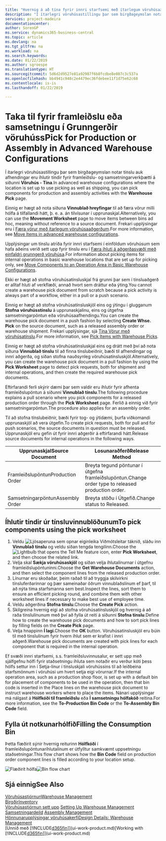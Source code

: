 ```yaml
---
title: "Hvernig á að tína fyrir innri starfsemi með ítarlegum vöruhúsaaðgerðum | Microsoft Docs"
description: "Í ítarlegri vöruhúsastillingu þar sem birgðageymslan notar tínslu auk afhendingar eru íhlutir tíndir fyrir framleiðslu- og samsetningarverkþætti á síðunni **Vöruhús - Tína**."
services: project-madeira
documentationcenter: 
author: SorenGP
ms.service: dynamics365-business-central
ms.topic: article
ms.devlang: na
ms.tgt_pltfrm: na
ms.workload: na
ms.search.keywords: 
ms.date: 01/22/2019
ms.author: sgroespe
ms.translationtype: HT
ms.sourcegitcommit: 5d6d2d9527e81a92987f6b8fcdbe8e087c3c537a
ms.openlocfilehash: bb4941c948c2e4479ec36fdebee11f1d75e62c68
ms.contentlocale: is-is
ms.lasthandoff: 01/22/2019

---
```

# <a name="pick-for-production-or-assembly-in-advanced-warehouse-configurations"></a><span data-ttu-id="c9edf-103">Taka til fyrir framleiðslu eða samsetningu í Grunngerðir vöruhúss</span><span class="sxs-lookup"><span data-stu-id="c9edf-103">Pick for Production or Assembly in Advanced Warehouse Configurations</span></span>
<span data-ttu-id="c9edf-104">Í ítarlegri vöruhúsastillingu þar sem birgðageymslan notar tínslu auk afhendingar eru íhlutir tíndir fyrir framleiðslu- og samsetningarverkþætti á síðunni **Vöruhús - Tína**.</span><span class="sxs-lookup"><span data-stu-id="c9edf-104">In advanced warehouse configurations where the location is set up to use picking as well as shipping, you can pick components for production and assembly activities with the **Warehouse Pick** page.</span></span>  

<span data-ttu-id="c9edf-105">Einnig er hægt að nota síðuna **Vinnublað hreyfingar** til að færa vörur milli hólfa á tilfallandi hátt, þ. e. a. án tilvísunar í upprunaskjal.</span><span class="sxs-lookup"><span data-stu-id="c9edf-105">Alternatively, you can use the **Movement Worksheet** page to move items between bins ad hoc, meaning without reference to a source document.</span></span> <span data-ttu-id="c9edf-106">Frekari upplýsingar eru í [Færa vörur með ítarlegum vöruhúsaaðgerðum](warehouse-how-to-move-items-in-advanced-warehousing.md).</span><span class="sxs-lookup"><span data-stu-id="c9edf-106">For more information, see [Move Items in advanced warehouse configurations](warehouse-how-to-move-items-in-advanced-warehousing.md).</span></span>  

<span data-ttu-id="c9edf-107">Upplýsingar um tínslu atriða fyrir innri starfsemi í einföldum vöruhúsum sem hafa aðeins verið sett upp fyrir tínslu eru í [Færa íhluti á aðgerðasvæði með einfaldri grunngerð vöruhúsa](warehouse-how-to-move-components-to-an-operation-area-in-basic-warehousing.md).</span><span class="sxs-lookup"><span data-stu-id="c9edf-107">For information about picking items for internal operations in basic warehouse locations that are set up for picking only, see [Move Components to an Operation Area in Basic Warehouse Configurations](warehouse-how-to-move-components-to-an-operation-area-in-basic-warehousing.md).</span></span>  

<span data-ttu-id="c9edf-108">Ekki er hægt að stofna vöruhúsatínsluskjal frá grunni þar sem í tínsluaðgerð er alltaf hluti af verkflæði, annað hvort sem dráttur eða ýting.</span><span class="sxs-lookup"><span data-stu-id="c9edf-108">You cannot create a warehouse pick document from scratch because a pick activity is always part of a workflow, either in a pull or a push scenario.</span></span>  

<span data-ttu-id="c9edf-109">Einnig er hægt að stofna vöruhúsatínsluskjöl eins og ýtingu í glugganum **Stofna vöruhússtínslu** á upprunaskjalinu, eins og útgefna samsetningarpöntun eða vöruhúsaafhendingu.</span><span class="sxs-lookup"><span data-stu-id="c9edf-109">You can create the warehouse pick document in a push fashion by selecting **Create Whse. Pick** on the source document, such as a released assembly order or warehouse shipment.</span></span> <span data-ttu-id="c9edf-110">Frekari upplýsingar, sjá [Tína Vörur með vöruhúsatínslu](warehouse-how-to-pick-items-for-warehouse-shipment.md).</span><span class="sxs-lookup"><span data-stu-id="c9edf-110">For more information, see [Pick Items with Warehouse Picks](warehouse-how-to-pick-items-for-warehouse-shipment.md).</span></span>  

<span data-ttu-id="c9edf-111">Einnig er hægt að stofna vöruhúsatínsluskjal eins og drátt með því að nota síðuna **Vinnublað tínslu** til að finna tínslubeiðnir, bæði til afhendingar og innri aðgerða, og síðan stofna nauðsynleg vöruhúsatínsluskjöl.</span><span class="sxs-lookup"><span data-stu-id="c9edf-111">Alternatively, you can create the warehouse pick document in a pull fashion by using the **Pick Worksheet** page to detect pick requests, both for shipment and internal operations, and then create the required warehouse pick documents.</span></span>  

<span data-ttu-id="c9edf-112">Eftirfarandi ferli skýrir dæmi þar sem valdir eru íhlutir fyrir afhenta framleiðslupöntun á síðunni **Vinnublað tínslu**.</span><span class="sxs-lookup"><span data-stu-id="c9edf-112">The following procedure explains a pull scenario where you pick components for a released production order through the **Pick Worksheet** page.</span></span> <span data-ttu-id="c9edf-113">Ferlið á einnig við fyrir samsetningarpöntun.</span><span class="sxs-lookup"><span data-stu-id="c9edf-113">The procedure also applies for an assembly order.</span></span>  

<span data-ttu-id="c9edf-114">Til að stofna tínslubeiðnir, bæði fyrir tog- og ýtidæmi, þurfa viðkomandi upprunaskjöl að vera útgefin.</span><span class="sxs-lookup"><span data-stu-id="c9edf-114">To create pick requests, both for pull and for push scenarios, the source documents in question must be released.</span></span> <span data-ttu-id="c9edf-115">Upprunaskjöl eru gefin út fyrir innri aðgerðir á eftirfarandi hátt.</span><span class="sxs-lookup"><span data-stu-id="c9edf-115">Release source documents for internal operations in the following ways.</span></span>  

|<span data-ttu-id="c9edf-116">Upprunaskjal</span><span class="sxs-lookup"><span data-stu-id="c9edf-116">Source Document</span></span>|<span data-ttu-id="c9edf-117">Losunaraðferð</span><span class="sxs-lookup"><span data-stu-id="c9edf-117">Release Method</span></span>|  
|---------------------|--------------------|  
|<span data-ttu-id="c9edf-118">Framleiðslupöntun</span><span class="sxs-lookup"><span data-stu-id="c9edf-118">Production Order</span></span>|<span data-ttu-id="c9edf-119">Breyta tegund pöntunar í útgefna framleiðslupöntun.</span><span class="sxs-lookup"><span data-stu-id="c9edf-119">Change order type to released production order.</span></span>|  
|<span data-ttu-id="c9edf-120">Samsetningarpöntun</span><span class="sxs-lookup"><span data-stu-id="c9edf-120">Assembly Order</span></span>|<span data-ttu-id="c9edf-121">Breyta stöðu í Útgefið.</span><span class="sxs-lookup"><span data-stu-id="c9edf-121">Change status to Released.</span></span>|  

## <a name="to-pick-components-using-the-pick-worksheet"></a><span data-ttu-id="c9edf-122">Íhlutir tíndir úr tínsluvinnublöðunum</span><span class="sxs-lookup"><span data-stu-id="c9edf-122">To pick components using the pick worksheet</span></span>  
1.  <span data-ttu-id="c9edf-123">Veldu ![Ljósaperuna sem opnar eiginleika Viðmótsleitar](media/ui-search/search_small.png "Segðu mér hvað þú vilt gera") táknið, sláðu inn **Vinnublað tínslu** og veldu síðan tengda tengilinn.</span><span class="sxs-lookup"><span data-stu-id="c9edf-123">Choose the ![Lightbulb that opens the Tell Me feature](media/ui-search/search_small.png "Tell me what you want to do") icon, enter **Pick Worksheet**, and then choose the related link.</span></span>  
2.  <span data-ttu-id="c9edf-124">Velja skal **Sækja vöruhúsaskjöl** og síðan velja íhlutalínurnar í útgefnu framleiðslupöntuninni.</span><span class="sxs-lookup"><span data-stu-id="c9edf-124">Choose the **Get Warehouse Documents** action, and then select the component lines from the released production order.</span></span>  
3.  <span data-ttu-id="c9edf-125">Línurnar eru skoðaðar, þeim raðað til að tryggja skilvirkni tínsluferðarinnar og þær sameinaðar öðrum vinnublaðslínum ef þarf, til að nýta tíma starfsmanna sem best.</span><span class="sxs-lookup"><span data-stu-id="c9edf-125">Inspect the lines, sort them to ensure an efficient picking round, and combine them with other worksheet lines if necessary to make best use of employee time.</span></span>  
4.  <span data-ttu-id="c9edf-126">Veldu aðgerðina **Stofna tínslu**.</span><span class="sxs-lookup"><span data-stu-id="c9edf-126">Choose the **Create Pick** action.</span></span>  
5.  <span data-ttu-id="c9edf-127">Skilgreina hvernig eigi að stofna vöruhúsatínsluskjöl og hvernig á að raða tínslulínunum með því að fylla út reiti á síðunni **Stofna tínslu**.</span><span class="sxs-lookup"><span data-stu-id="c9edf-127">Define how to create the warehouse pick documents and how to sort pick lines by filling fields on the **Create Pick** page.</span></span>  
6.  <span data-ttu-id="c9edf-128">Velja hnappinn **Í lagi**.</span><span class="sxs-lookup"><span data-stu-id="c9edf-128">Choose the **OK** button.</span></span> <span data-ttu-id="c9edf-129">Vöruhúsatínsluskjöl eru búin til með tínslulínum fyrir hvern íhlut sem er krafist í innri aðgerð.</span><span class="sxs-lookup"><span data-stu-id="c9edf-129">Warehouse pick documents are created with pick lines for each component that is required in the internal operation.</span></span>  

<span data-ttu-id="c9edf-130">Ef svæði innri starfsemi, s.s. framleiðsluvinnusalur, er sett upp með sjálfgefnu hólfi fyrir staðsetningu íhluta sem notaðir eru verður kóti þess hólfs settur inn í Setja-línur í tínsluskjali vöruhússins til að leiðbeina starfsmönnum í vöruhúsi um hvert setja eigi vörurnar.</span><span class="sxs-lookup"><span data-stu-id="c9edf-130">If the internal operation area, such as a production shop floor, is set up with a default bin for placement of components to be used in the operation, then that bin code is inserted in the Place lines on the warehouse pick document to instruct warehouse workers where to place the items.</span></span> <span data-ttu-id="c9edf-131">Nánari upplýsingar má nálgast á **Hólfkóði til framleiðslu** eða **Í samsetningu hólfakóð** reitina.</span><span class="sxs-lookup"><span data-stu-id="c9edf-131">For more information, see the **To-Production Bin Code** or the **To-Assembly Bin Code** field.</span></span>

## <a name="filling-the-consumption-bin"></a><span data-ttu-id="c9edf-132">Fylla út notkunarhólfið</span><span class="sxs-lookup"><span data-stu-id="c9edf-132">Filling the Consumption Bin</span></span>
<span data-ttu-id="c9edf-133">Þetta flæðirit sýnir hvernig reiturinn **Hólfkóði** í framleiðslupöntunaríhlutalínum er útfylltur samkvæmt uppsetningu staðsetningar.</span><span class="sxs-lookup"><span data-stu-id="c9edf-133">This flow chart shows how the **Bin Code** field on production order component lines is filled according to your location setup.</span></span>

<span data-ttu-id="c9edf-134">![Flæðirit hólfa](media/binflow.png "Hólfaflæði")</span><span class="sxs-lookup"><span data-stu-id="c9edf-134">![Bin flow chart](media/binflow.png "BinFlow")</span></span>  

## <a name="see-also"></a><span data-ttu-id="c9edf-135">Sjá einnig</span><span class="sxs-lookup"><span data-stu-id="c9edf-135">See Also</span></span>
[<span data-ttu-id="c9edf-136">Vöruhúsastjórnun</span><span class="sxs-lookup"><span data-stu-id="c9edf-136">Warehouse Management</span></span>](warehouse-manage-warehouse.md)  
[<span data-ttu-id="c9edf-137">Birgðir</span><span class="sxs-lookup"><span data-stu-id="c9edf-137">Inventory</span></span>](inventory-manage-inventory.md)  
<span data-ttu-id="c9edf-138">[Vöruhúsastjórnun sett upp](warehouse-setup-warehouse.md)   </span><span class="sxs-lookup"><span data-stu-id="c9edf-138">[Setting Up Warehouse Management](warehouse-setup-warehouse.md)   </span></span>  
<span data-ttu-id="c9edf-139">[Samsetningardeild](assembly-assemble-items.md)  </span><span class="sxs-lookup"><span data-stu-id="c9edf-139">[Assembly Management](assembly-assemble-items.md)  </span></span>  
[<span data-ttu-id="c9edf-140">Hönnunarupplýsingar vöruhúsakerfi</span><span class="sxs-lookup"><span data-stu-id="c9edf-140">Design Details: Warehouse Management</span></span>](design-details-warehouse-management.md)  
<span data-ttu-id="c9edf-141">[Unnið með [!INCLUDE[d365fin](includes/d365fin_md.md)]](ui-work-product.md)</span><span class="sxs-lookup"><span data-stu-id="c9edf-141">[Working with [!INCLUDE[d365fin](includes/d365fin_md.md)]](ui-work-product.md)</span></span>

